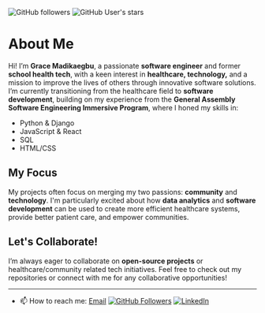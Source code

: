 ![GitHub followers](https://img.shields.io/github/followers/graceCanCod3?style=social)
![GitHub User's stars](https://img.shields.io/github/stars/graceCanCod3?style=social)
# About Me

Hi! I’m **Grace Madikaegbu**, a passionate **software engineer** and former **school health tech**, with a keen interest in **healthcare, technology,** and a mission to improve the lives of others through innovative software solutions. I’m currently transitioning from the healthcare field to **software development**, building on my experience from the **General Assembly Software Engineering Immersive Program**, where I honed my skills in:

- Python & Django
- JavaScript & React
- SQL
- HTML/CSS

## My Focus

My projects often focus on merging my two passions: **community** and **technology**. I'm particularly excited about how **data analytics** and **software development** can be used to create more efficient healthcare systems, provide better patient care, and empower communities.

## Let's Collaborate!

I’m always eager to collaborate on **open-source projects** or healthcare/community related tech initiatives. Feel free to check out my repositories or connect with me for any collaborative opportunities!

---
- 📫 How to reach me: [Email](mailto:gmadikaegbu.com)
[![GitHub Followers](https://img.shields.io/github/followers/graceCanCod3?style=social)](https://github.com/graceCanCod3) [![LinkedIn](https://img.shields.io/badge/LinkedIn-Connect-blue)](https://www.linkedin.com/in/grace-madikaegbu-89057236)
